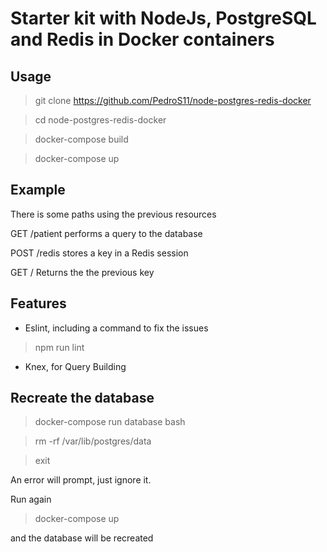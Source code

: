 # Starter kit with NodeJs, PostgreSQL and Redis in Docker containers

## Usage
> git clone https://github.com/PedroS11/node-postgres-redis-docker

> cd node-postgres-redis-docker

> docker-compose build 

> docker-compose up



## Example

There is some paths using the previous resources

GET /patient performs a query to the database

POST /redis stores a key in a Redis session

GET / Returns the the previous key

## Features

* Eslint, including a command to fix the issues

> npm run lint

* Knex, for Query Building


## Recreate the database
> docker-compose run database bash

> rm -rf /var/lib/postgres/data

> exit

An error will prompt, just ignore it.

Run again 
> docker-compose up

and the database will be recreated
